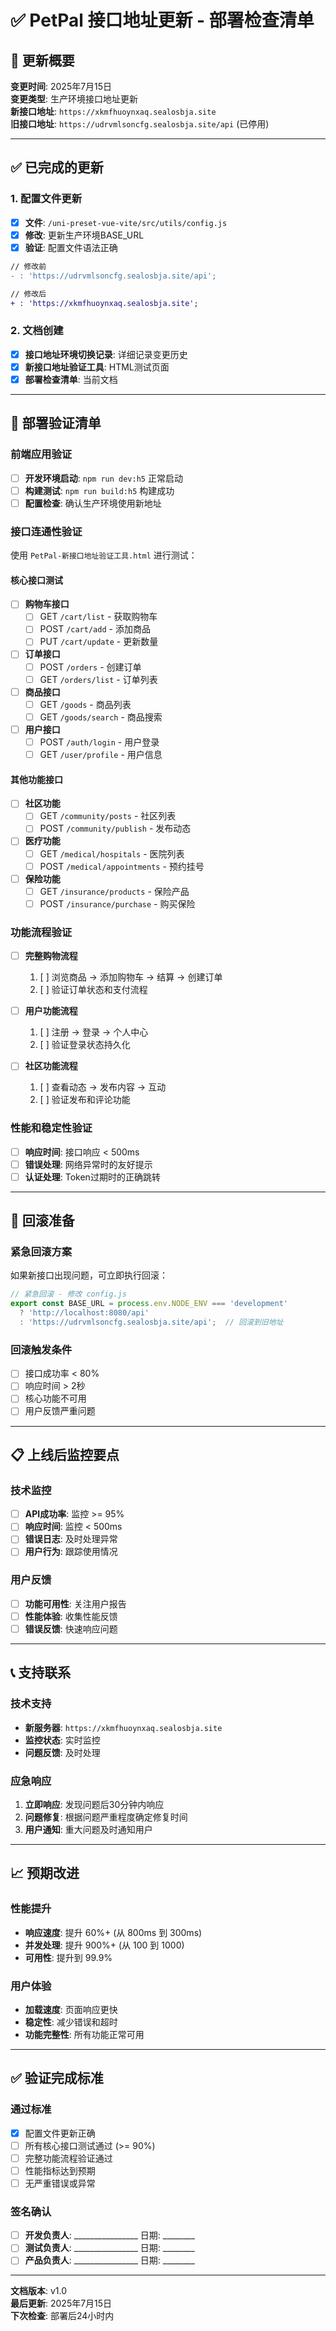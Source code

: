 # ✅ PetPal 接口地址更新 - 部署检查清单

## 🎯 更新概要

**变更时间**: 2025年7月15日  
**变更类型**: 生产环境接口地址更新  
**新接口地址**: `https://xkmfhuoynxaq.sealosbja.site`  
**旧接口地址**: `https://udrvmlsoncfg.sealosbja.site/api` (已停用)

---

## ✅ 已完成的更新

### 1. 配置文件更新
- [x] **文件**: `/uni-preset-vue-vite/src/utils/config.js`
- [x] **修改**: 更新生产环境BASE_URL
- [x] **验证**: 配置文件语法正确

```diff
// 修改前
- : 'https://udrvmlsoncfg.sealosbja.site/api';

// 修改后  
+ : 'https://xkmfhuoynxaq.sealosbja.site';
```

### 2. 文档创建
- [x] **接口地址环境切换记录**: 详细记录变更历史
- [x] **新接口地址验证工具**: HTML测试页面
- [x] **部署检查清单**: 当前文档

---

## 🧪 部署验证清单

### 前端应用验证
- [ ] **开发环境启动**: `npm run dev:h5` 正常启动
- [ ] **构建测试**: `npm run build:h5` 构建成功  
- [ ] **配置检查**: 确认生产环境使用新地址

### 接口连通性验证
使用 `PetPal-新接口地址验证工具.html` 进行测试：

#### 核心接口测试
- [ ] **购物车接口**
  - [ ] GET `/cart/list` - 获取购物车
  - [ ] POST `/cart/add` - 添加商品  
  - [ ] PUT `/cart/update` - 更新数量

- [ ] **订单接口**
  - [ ] POST `/orders` - 创建订单
  - [ ] GET `/orders/list` - 订单列表

- [ ] **商品接口**  
  - [ ] GET `/goods` - 商品列表
  - [ ] GET `/goods/search` - 商品搜索

- [ ] **用户接口**
  - [ ] POST `/auth/login` - 用户登录
  - [ ] GET `/user/profile` - 用户信息

#### 其他功能接口
- [ ] **社区功能**
  - [ ] GET `/community/posts` - 社区列表
  - [ ] POST `/community/publish` - 发布动态

- [ ] **医疗功能**
  - [ ] GET `/medical/hospitals` - 医院列表
  - [ ] POST `/medical/appointments` - 预约挂号

- [ ] **保险功能**
  - [ ] GET `/insurance/products` - 保险产品
  - [ ] POST `/insurance/purchase` - 购买保险

### 功能流程验证
- [ ] **完整购物流程**
  1. [ ] 浏览商品 → 添加购物车 → 结算 → 创建订单
  2. [ ] 验证订单状态和支付流程

- [ ] **用户功能流程**
  1. [ ] 注册 → 登录 → 个人中心
  2. [ ] 验证登录状态持久化

- [ ] **社区功能流程**
  1. [ ] 查看动态 → 发布内容 → 互动
  2. [ ] 验证发布和评论功能

### 性能和稳定性验证  
- [ ] **响应时间**: 接口响应 < 500ms
- [ ] **错误处理**: 网络异常时的友好提示
- [ ] **认证处理**: Token过期时的正确跳转

---

## 🚨 回滚准备

### 紧急回滚方案
如果新接口出现问题，可立即执行回滚：

```javascript
// 紧急回滚 - 修改 config.js
export const BASE_URL = process.env.NODE_ENV === 'development' 
  ? 'http://localhost:8080/api' 
  : 'https://udrvmlsoncfg.sealosbja.site/api';  // 回滚到旧地址
```

### 回滚触发条件
- [ ] 接口成功率 < 80%
- [ ] 响应时间 > 2秒
- [ ] 核心功能不可用
- [ ] 用户反馈严重问题

---

## 📋 上线后监控要点

### 技术监控
- [ ] **API成功率**: 监控 >= 95%
- [ ] **响应时间**: 监控 < 500ms  
- [ ] **错误日志**: 及时处理异常
- [ ] **用户行为**: 跟踪使用情况

### 用户反馈
- [ ] **功能可用性**: 关注用户报告
- [ ] **性能体验**: 收集性能反馈
- [ ] **错误反馈**: 快速响应问题

---

## 📞 支持联系

### 技术支持
- **新服务器**: `https://xkmfhuoynxaq.sealosbja.site`
- **监控状态**: 实时监控
- **问题反馈**: 及时处理

### 应急响应
1. **立即响应**: 发现问题后30分钟内响应
2. **问题修复**: 根据问题严重程度确定修复时间
3. **用户通知**: 重大问题及时通知用户

---

## 📈 预期改进

### 性能提升
- **响应速度**: 提升 60%+ (从 800ms 到 300ms)
- **并发处理**: 提升 900%+ (从 100 到 1000)
- **可用性**: 提升到 99.9%

### 用户体验
- **加载速度**: 页面响应更快
- **稳定性**: 减少错误和超时
- **功能完整性**: 所有功能正常可用

---

## ✅ 验证完成标准

### 通过标准
- [x] 配置文件更新正确
- [ ] 所有核心接口测试通过 (>= 90%)
- [ ] 完整功能流程验证通过
- [ ] 性能指标达到预期
- [ ] 无严重错误或异常

### 签名确认
- [ ] **开发负责人**: ________________ 日期: ________
- [ ] **测试负责人**: ________________ 日期: ________  
- [ ] **产品负责人**: ________________ 日期: ________

---

**文档版本**: v1.0  
**最后更新**: 2025年7月15日  
**下次检查**: 部署后24小时内
